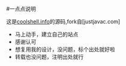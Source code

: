 #一点点说明

这是[coolshell.info](http://coolshell.info)的源码,fork自[justjavac.com]
* 马上动手，建立自己的站点
* 感谢认可
* 想复用我的设计，没问题，标个出处就好啦
* 转载也没问题，注明出处就行

